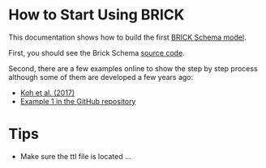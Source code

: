 # How to Start Using BRICK
This documentation shows how to build the first [BRICK Schema model](https://brickschema.org/). 

First, you should see the Brick Schema [source code](https://github.com/BrickSchema).

Second, there are a few examples online to show the step by step process although some of them are developed a few years ago:
* [Koh et al. (2017)](https://github.com/BuildSysUniformMetadata/brick-tutorial-buildsys2017/blob/master/1.%20Brick%20Composition.ipynb)
* [Example 1 in the GitHub repository](https://github.com/BrickSchema/Brick/tree/master/examples/example1) 

# Tips 
* Make sure the ttl file is located ...
